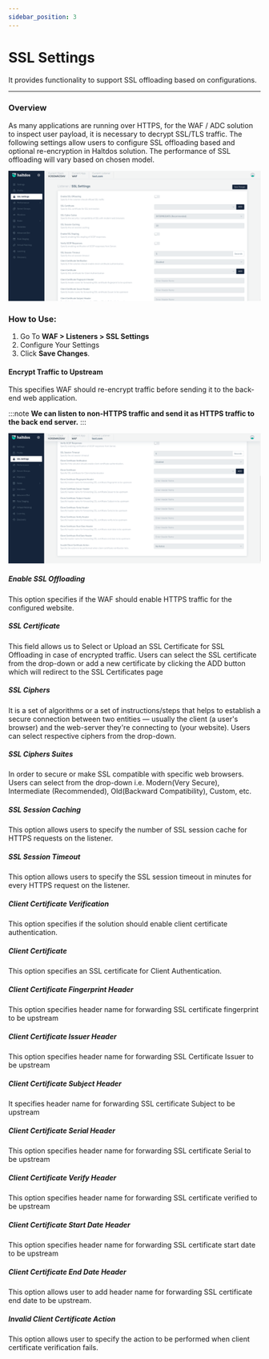 ```yaml
---
sidebar_position: 3
---
```


# SSL Settings
It provides functionality to support SSL offloading based on configurations.

---

### Overview

As many applications are running over HTTPS, for the WAF / ADC solution to inspect user payload, it is necessary to decrypt SSL/TLS traffic. The following settings allow users to configure SSL offloading based and optional re-encryption in Haltdos solution. The performance of SSL offloading will vary based on chosen model.

![SSL Settings](/img/waf/v7/docs/sslsetting1.png)

### How to Use:

1. Go To **WAF > Listeners > SSL Settings** 
2. Configure Your Settings 
3. Click **Save Changes**. 

#### Encrypt Traffic to Upstream

This specifies WAF should re-encrypt traffic before sending it to the back-end web application. 

:::note
**We can listen to non-HTTPS traffic and send it as HTTPS traffic to the back end server.**
:::

![SSL Settings](/img/waf/v7/docs/sslsetting2.png)

##### **Enable SSL Offloading**
This option specifies if the WAF should enable HTTPS traffic for the configured website.

##### **SSL Certificate**
This field allows us to Select or Upload an SSL Certificate for SSL Offloading in case of encrypted traffic. Users can select the SSL certificate from the drop-down or add a new certificate by clicking the ADD button which will redirect to the SSL Certificates page

##### **SSL Ciphers**
It is a set of algorithms or a set of instructions/steps that helps to establish a secure connection between two entities — usually the client (a user's browser) and the web-server they're connecting to (your website). Users can select respective ciphers from the drop-down.

##### **SSL Ciphers Suites**
In order to secure or make SSL compatible with specific web browsers. Users can select from the drop-down i.e. Modern(Very Secure), Intermediate (Recommended),  Old(Backward Compatibility), Custom, etc.

##### **SSL Session Caching**
This option allows users to specify the number of SSL session cache for HTTPS requests on the listener.

##### **SSL Session Timeout**
This option allows users to specify the SSL session timeout in minutes for every HTTPS request on the listener.

##### **Client Certificate Verification**
This option specifies if the solution should enable client certificate authentication.

##### **Client Certificate**
This option specifies an SSL certificate for Client Authentication.

##### **Client Certificate Fingerprint Header**
This option specifies header name for forwarding SSL certificate fingerprint to be upstream

##### **Client Certificate Issuer Header**
This option specifies header name for forwarding SSL Certificate Issuer to be upstream

##### **Client Certificate Subject Header**
It specifies header name for forwarding SSL certificate Subject to be upstream

##### **Client Certificate Serial Header**
This option specifies header name for forwarding SSL certificate Serial to be upstream

##### **Client Certificate Verify Header**
This option specifies header name for forwarding SSL certificate verified to be upstream

##### **Client Certificate Start Date Header**
This option specifies header name for forwarding SSL certificate start date to be upstream

##### **Client Certificate End Date Header**
This option allows user to add header name for forwarding SSL certificate end date to be upstream.

##### **Invalid Client Certificate Action**
This option allows user to specify the action to be performed when client certificate verification fails.




